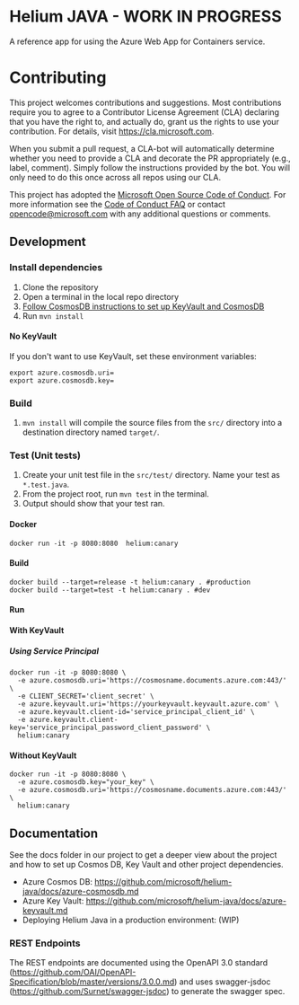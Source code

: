 # Helium JAVA - WORK IN PROGRESS

A reference app for using the Azure Web App for Containers service.


# Contributing

This project welcomes contributions and suggestions.  Most contributions require you to agree to a
Contributor License Agreement (CLA) declaring that you have the right to, and actually do, grant us
the rights to use your contribution. For details, visit https://cla.microsoft.com.

When you submit a pull request, a CLA-bot will automatically determine whether you need to provide
a CLA and decorate the PR appropriately (e.g., label, comment). Simply follow the instructions
provided by the bot. You will only need to do this once across all repos using our CLA.

This project has adopted the [Microsoft Open Source Code of Conduct](https://opensource.microsoft.com/codeofconduct/).
For more information see the [Code of Conduct FAQ](https://opensource.microsoft.com/codeofconduct/faq/) or
contact [opencode@microsoft.com](mailto:opencode@microsoft.com) with any additional questions or comments.

## Development

### Install dependencies

1. Clone the repository
2. Open a terminal in the local repo directory
3. [Follow CosmosDB instructions to set up KeyVault and CosmosDB](./docs/azure-infrastructure.md#create-and-setup-a-cosmosdb)
5. Run `mvn install`

#### No KeyVault

If you don't want to use KeyVault, set these environment variables:

```
export azure.cosmosdb.uri=
export azure.cosmosdb.key=
```

### Build

1. `mvn install` will compile the source files from the `src/` directory into a destination directory named `target/`.


### Test (Unit tests)

1. Create your unit test file in the `src/test/` directory.  Name your test as `*.test.java`.
2. From the project root, run `mvn test` in the terminal.
3. Output should show that your test ran.

#### Docker

```
docker run -it -p 8080:8080  helium:canary
```

#### Build

```
docker build --target=release -t helium:canary . #production
docker build --target=test -t helium:canary . #dev
```

#### Run

#### With KeyVault

##### Using Service Principal
```
docker run -it -p 8080:8080 \
  -e azure.cosmosdb.uri='https://cosmosname.documents.azure.com:443/' \
  -e CLIENT_SECRET='client_secret' \
  -e azure.keyvault.uri='https://yourkeyvault.keyvault.azure.com' \
  -e azure.keyvault.client-id='service_principal_client_id' \
  -e azure.keyvault.client-key='service_principal_password_client_password' \
  helium:canary
```

#### Without KeyVault

```
docker run -it -p 8080:8080 \
  -e azure.cosmosdb.key="your_key" \
  -e azure.cosmosdb.uri='https://cosmosname.documents.azure.com:443/' \
  helium:canary
```

## Documentation

See the docs folder in our project to get a deeper view about the project and how to set up Cosmos DB, Key Vault and other project dependencies.

- Azure Cosmos DB: https://github.com/microsoft/helium-java/docs/azure-cosmosdb.md
- Azure Key Vault: https://github.com/microsoft/helium-java/docs/azure-keyvault.md
- Deploying Helium Java in a production environment: (WIP)

### REST Endpoints

The REST endpoints are documented using the OpenAPI 3.0 standard (https://github.com/OAI/OpenAPI-Specification/blob/master/versions/3.0.0.md) and uses swagger-jsdoc (https://github.com/Surnet/swagger-jsdoc) to generate the swagger spec.
